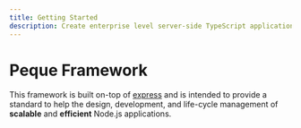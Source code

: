 ```yaml
---
title: Getting Started
description: Create enterprise level server-side TypeScript applications. For REST, GraphQL, and Microservices.
---
```


# Peque Framework

This framework is built on-top of [express](https://expressjs.com/) and is intended to provide a standard to help the design, development,
and life-cycle management of **scalable** and **efficient** Node.js applications.

